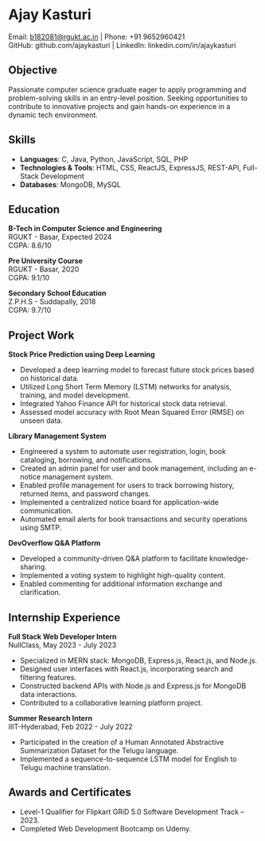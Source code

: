 # Ajay Kasturi
Email: b182081@rgukt.ac.in | Phone: +91 9652960421  
GitHub: github.com/ajaykasturi | LinkedIn: linkedin.com/in/ajaykasturi

## Objective
Passionate computer science graduate eager to apply programming and problem-solving skills in an entry-level position. Seeking opportunities to contribute to innovative projects and gain hands-on experience in a dynamic tech environment.

## Skills
- **Languages**: C, Java, Python, JavaScript, SQL, PHP
- **Technologies & Tools**: HTML, CSS, ReactJS, ExpressJS, REST-API, Full-Stack Development
- **Databases**: MongoDB, MySQL

## Education
**B-Tech in Computer Science and Engineering**  
RGUKT - Basar, Expected 2024  
CGPA: 8.6/10

**Pre University Course**  
RGUKT - Basar, 2020  
CGPA: 9.1/10

**Secondary School Education**  
Z.P.H.S - Suddapally, 2018  
CGPA: 9.7/10

## Project Work
**Stock Price Prediction using Deep Learning**
- Developed a deep learning model to forecast future stock prices based on historical data.
- Utilized Long Short Term Memory (LSTM) networks for analysis, training, and model development.
- Integrated Yahoo Finance API for historical stock data retrieval.
- Assessed model accuracy with Root Mean Squared Error (RMSE) on unseen data.

**Library Management System**
- Engineered a system to automate user registration, login, book cataloging, borrowing, and notifications.
- Created an admin panel for user and book management, including an e-notice management system.
- Enabled profile management for users to track borrowing history, returned items, and password changes.
- Implemented a centralized notice board for application-wide communication.
- Automated email alerts for book transactions and security operations using SMTP.

**DevOverflow Q&A Platform**
- Developed a community-driven Q&A platform to facilitate knowledge-sharing.
- Implemented a voting system to highlight high-quality content.
- Enabled commenting for additional information exchange and clarification.

## Internship Experience
**Full Stack Web Developer Intern**  
NullClass, May 2023 - July 2023
- Specialized in MERN stack: MongoDB, Express.js, React.js, and Node.js.
- Designed user interfaces with React.js, incorporating search and filtering features.
- Constructed backend APIs with Node.js and Express.js for MongoDB data interactions.
- Contributed to a collaborative learning platform project.

**Summer Research Intern**  
IIIT-Hyderabad, Feb 2022 - July 2022
- Participated in the creation of a Human Annotated Abstractive Summarization Dataset for the Telugu language.
- Implemented a sequence-to-sequence LSTM model for English to Telugu machine translation.

## Awards and Certificates
- Level-1 Qualifier for Flipkart GRiD 5.0 Software Development Track – 2023.
- Completed Web Development Bootcamp on Udemy.
